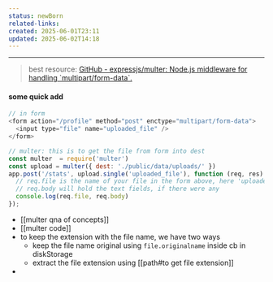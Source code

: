 ```yaml
---
status: newBorn
related-links: 
created: 2025-06-01T23:11
updated: 2025-06-02T14:18
---
```

---

> best resource: [GitHub - expressjs/multer: Node.js middleware for handling \`multipart/form-data\`.](https://github.com/expressjs/multer#readme)

#### some quick add

```js
// in form
<form action="/profile" method="post" enctype="multipart/form-data">
  <input type="file" name="uploaded_file" />
</form>

// multer: this is to get the file from form into dest
const multer  = require('multer')
const upload = multer({ dest: './public/data/uploads/' })
app.post('/stats', upload.single('uploaded_file'), function (req, res) {
  // req.file is the name of your file in the form above, here 'uploaded_file'
  // req.body will hold the text fields, if there were any
  console.log(req.file, req.body)
});
```


- [[multer qna of concepts]]
- [[multer code]]
- to keep the extension with the file name, we have two ways
	- keep the file name original using `file.originalname` inside cb in diskStorage
	- extract the file extension using [[path#to get file extension]]
- 